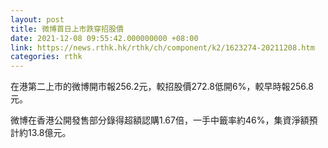 ```yaml
---
layout: post
title: 微博首日上市跌穿招股價
date: 2021-12-08 09:55:42.000000000 +08:00
link: https://news.rthk.hk/rthk/ch/component/k2/1623274-20211208.htm
categories: rthk
---
```


在港第二上市的微博開市報256.2元，較招股價272.8低開6%，較早時報256.8元。

微博在香港公開發售部分錄得超額認購1.67倍，一手中籤率約46%，集資淨額預計約13.8億元。
